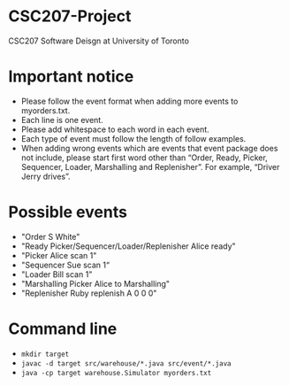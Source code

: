 # CSC207-Project
CSC207 Software Deisgn at University of Toronto

# Important notice
- Please follow the event format when adding more events to myorders.txt.
- Each line is one event. 
- Please add whitespace to each word in each event.
- Each type of event must follow the length of follow examples.
- When adding wrong events which are events that event package does not include, please start first word other than “Order, Ready, Picker, Sequencer, Loader, Marshalling and Replenisher”. For example, “Driver Jerry drives”.

# Possible events
- "Order S White"
- "Ready Picker/Sequencer/Loader/Replenisher Alice ready"
- "Picker Alice scan 1"
- "Sequencer Sue scan 1“
- "Loader Bill scan 1”
- "Marshalling Picker Alice to Marshalling"
- "Replenisher Ruby replenish A 0 0 0"

# Command line
- `mkdir target`
- `javac -d target src/warehouse/*.java src/event/*.java`
- `java -cp target warehouse.Simulator myorders.txt`
